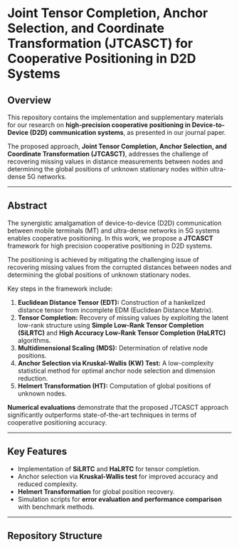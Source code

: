 # Joint Tensor Completion, Anchor Selection, and Coordinate Transformation (JTCASCT) for Cooperative Positioning in D2D Systems

## Overview
This repository contains the implementation and supplementary materials for our research on **high-precision cooperative positioning in Device-to-Device (D2D) communication systems**, as presented in our journal paper.

The proposed approach, **Joint Tensor Completion, Anchor Selection, and Coordinate Transformation (JTCASCT)**, addresses the challenge of recovering missing values in distance measurements between nodes and determining the global positions of unknown stationary nodes within ultra-dense 5G networks.

---

## Abstract
The synergistic amalgamation of device-to-device (D2D) communication between mobile terminals (MT) and ultra-dense networks in 5G systems enables cooperative positioning. In this work, we propose a **JTCASCT** framework for high precision cooperative positioning in D2D systems. 

The positioning is achieved by mitigating the challenging issue of recovering missing values from the corrupted distances between nodes and determining the global positions of unknown stationary nodes. 

Key steps in the framework include:
1. **Euclidean Distance Tensor (EDT):** Construction of a hankelized distance tensor from incomplete EDM (Euclidean Distance Matrix).
2. **Tensor Completion:** Recovery of missing values by exploiting the latent low-rank structure using **Simple Low-Rank Tensor Completion (SiLRTC)** and **High Accuracy Low-Rank Tensor Completion (HaLRTC)** algorithms.
3. **Multidimensional Scaling (MDS):** Determination of relative node positions.
4. **Anchor Selection via Kruskal-Wallis (KW) Test:** A low-complexity statistical method for optimal anchor node selection and dimension reduction.
5. **Helmert Transformation (HT):** Computation of global positions of unknown nodes.

**Numerical evaluations** demonstrate that the proposed JTCASCT approach significantly outperforms state-of-the-art techniques in terms of cooperative positioning accuracy.

---

## Key Features
- Implementation of **SiLRTC** and **HaLRTC** for tensor completion.
- Anchor selection via **Kruskal-Wallis test** for improved accuracy and reduced complexity.
- **Helmert Transformation** for global position recovery.
- Simulation scripts for **error evaluation and performance comparison** with benchmark methods.

---

## Repository Structure

